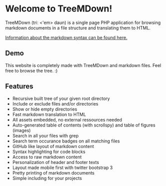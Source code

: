 # Welcome to TreeMDown!

TreeMDown (tri&#720; &lt;'em&gt; da&#650;n) is a single page PHP application for browsing markdown documents in a file
structure and translating them to HTML.

[Information about the markdown syntax can be found here.](http://daringfireball.net/projects/markdown/syntax)

## Demo

This website is completely made with TreeMDown and markdown files.
Feel free to browse the tree. :)

## Features

* Recursive built tree of your given root directory
* Include or exclude files and/or directories
* Show or hide empty directories
* Fast markdown translation to HTML
* All assets embedded, no external ressources needed
* Auto-generated table of contents (with scrollspy) and table of figures (images)
* Search in all your files with grep
* Search term occurance badges on all matching files
* GitHub like layout of markdown content
* Syntax highlighting for code blocks
* Access to raw markdown content
* Personalization of header and footer texts
* Layout made mobile first with twitter bootstrap 3
* Pretty printing of markdown documents
* Simple including for your projects

